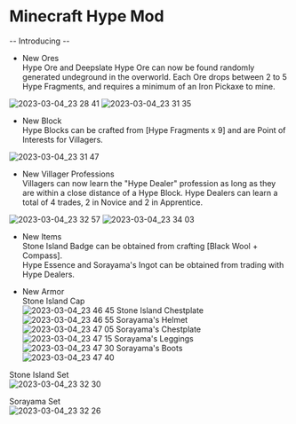 # Minecraft Hype Mod

-- Introducing --

+ New Ores  
Hype Ore and Deepslate Hype Ore can now be found randomly generated undeground in the overworld. Each Ore drops between 2 to 5 Hype Fragments, and requires a minimum of an Iron Pickaxe to mine.  

![2023-03-04_23 28 41](https://user-images.githubusercontent.com/83642112/222915158-f9a78680-20d7-43c2-a6c7-76c99c1565d7.png)
![2023-03-04_23 31 35](https://user-images.githubusercontent.com/83642112/222914996-2c448839-d867-4f99-afba-1a15dfed3175.png)

+ New Block  
Hype Blocks can be crafted from [Hype Fragments x 9] and are Point of Interests for Villagers.  

![2023-03-04_23 31 47](https://user-images.githubusercontent.com/83642112/222915207-b0245e67-2d37-46d5-8d64-2c0ef4b0e267.png)

+ New Villager Professions  
Villagers can now learn the "Hype Dealer" profession as long as they are within a close distance of a Hype Block. 
Hype Dealers can learn a total of 4 trades, 2 in Novice and 2 in Apprentice.  

![2023-03-04_23 32 57](https://user-images.githubusercontent.com/83642112/222915657-8ed8afda-04ea-4958-8726-816b16144b63.png)
![2023-03-04_23 34 03](https://user-images.githubusercontent.com/83642112/222915289-27a3c406-e87c-4e1d-9d84-a2b39dc31117.png)

+ New Items  
Stone Island Badge can be obtained from crafting [Black Wool + Compass].  
Hype Essence and Sorayama's Ingot can be obtained from trading with Hype Dealers.  

+ New Armor  
Stone Island Cap   
![2023-03-04_23 46 45](https://user-images.githubusercontent.com/83642112/222915622-bf4988b0-cd51-429c-9dcd-dedd5e9ff122.png)
Stone Island Chestplate  
![2023-03-04_23 46 55](https://user-images.githubusercontent.com/83642112/222915628-1619f587-9d8a-466f-99e1-87288fb0b86f.png)
Sorayama's Helmet  
![2023-03-04_23 47 05](https://user-images.githubusercontent.com/83642112/222915634-030751e5-e677-47df-971e-1ec85e351322.png)
Sorayama's Chestplate  
![2023-03-04_23 47 15](https://user-images.githubusercontent.com/83642112/222915637-d67771dc-023e-4777-b980-b9f00ad1f740.png)
Sorayama's Leggings  
![2023-03-04_23 47 30](https://user-images.githubusercontent.com/83642112/222915640-a5e52edb-b5b3-46d7-ae34-e862c4ecb71c.png)
Sorayama's Boots  
![2023-03-04_23 47 40](https://user-images.githubusercontent.com/83642112/222915643-9e9d9739-8bab-4cf4-a710-25115e3c2936.png)

Stone Island Set  
![2023-03-04_23 32 30](https://user-images.githubusercontent.com/83642112/222915664-44a45f19-1f46-4dd7-affb-7007e722f461.png)

Sorayama Set   
![2023-03-04_23 32 26](https://user-images.githubusercontent.com/83642112/222915670-c68e488d-a187-47a7-8497-1db76d06138f.png)

